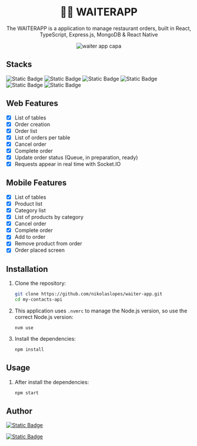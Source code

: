 <h1 align="center">👩‍🍳 WAITERAPP</h1>

<p align="center">
  The WAITERAPP is a application to manage restaurant orders, built in React, TypeScript, Express.js, MongoDB & React Native
</p>

<div align="center"> 
  <img src="https://user-images.githubusercontent.com/87788683/203629300-9254d531-ac39-44d8-85e4-a63635d59e42.png" alt="waiter app capa" />
</div>

## Stacks
![Static Badge](https://img.shields.io/badge/React-20232A?style=for-the-badge&logo=react&logoColor=61DAFB)
![Static Badge](https://img.shields.io/badge/React_Native-20232A?style=for-the-badge&logo=react&logoColor=61DAFB)
![Static Badge](https://img.shields.io/badge/TypeScript-20232A?style=for-the-badge&logo=typescript&logoColor=white)
![Static Badge](https://img.shields.io/badge/styled--components-20232A?style=for-the-badge&logo=styled-components&logoColor=pink)
![Static Badge](https://img.shields.io/badge/Express.js-404D59?style=for-the-badge)
![Static Badge](https://img.shields.io/badge/MongoDB-20232A?style=for-the-badge&logo=mongodb&logoColor=white)

## Web Features

- [x] List of tables
- [x] Order creation
- [x] Order list
- [x] List of orders per table
- [x] Cancel order
- [x] Complete order
- [x] Update order status (Queue, in preparation, ready)
- [x] Requests appear in real time with Socket.IO

## Mobile Features

- [x] List of tables
- [x] Product list
- [x] Category list
- [x] List of products by category
- [x] Cancel order
- [x] Complete order
- [x] Add to order
- [x] Remove product from order
- [x] Order placed screen

## Installation

1. Clone the repository:

   ```sh
   git clone https://github.com/nikolaslopes/waiter-app.git
   cd my-contacts-api
   ```

2. This application uses `.nvmrc` to manage the Node.js version, so use the correct Node.js version:

   ```**sh**
   nvm use
   ```

3. Install the dependencies:

   ```sh
   npm install
   ```

## Usage

1. After install the dependencies:

   ```sh
   npm start
   ```

## Author

[![Static Badge](https://img.shields.io/badge/nikolas%20lopes-c1c1c1?style=for-the-badge&logo=linkedin&label=linkedin&labelColor=2371B7)](https://www.linkedin.com/in/nikolaslopes/)

[![Static Badge](https://img.shields.io/badge/nikolaslopes-c1c1c1?style=for-the-badge&logo=github&label=github&labelColor=%23222)](https://github.com/nikolaslopes)

